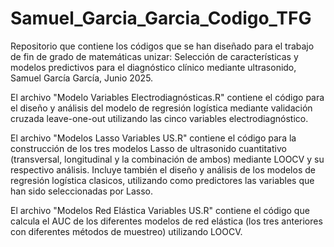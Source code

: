 # Samuel_Garcia_Garcia_Codigo_TFG
Repositorio que contiene los códigos que se han diseñado para el trabajo de fin de grado de matemáticas unizar: Selección de características y modelos predictivos para el diagnóstico clínico mediante ultrasonido, Samuel García García, Junio 2025.

El archivo "Modelo Variables Electrodiagnósticas.R" contiene el código para el diseño y análisis del modelo de regresión logística mediante validación cruzada leave-one-out utilizando las cinco variables electrodiagnóstico.

El archivo "Modelos Lasso Variables US.R" contiene el código para la construcción de los tres modelos Lasso de ultrasonido cuantitativo (transversal, longitudinal y la combinación de ambos) mediante LOOCV y su respectivo análisis. Incluye también el diseño y análisis de los modelos de regresión logística clasicos, utilizando como predictores las variables que han sido seleccionadas por Lasso.

El archivo "Modelos Red Elástica Variables US.R" contiene el código que calcula el AUC de los diferentes modelos de red elástica (los tres anteriores con diferentes métodos de muestreo) utilizando LOOCV.
